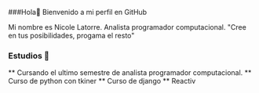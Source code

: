 ###Hola👋 Bienvenido a mi perfil en GitHub 

Mi nombre es Nicole Latorre. Analista programador computacional.
"Cree en tus posibilidades, progama el resto" 

### Estudios 🌱
** Cursando el ultimo semestre de analista programador computacional.
** Curso de python con tkiner
** Curso de django 
** Reactiv



<!--
**Nicole9206/Nicole9206** is a ✨ _special_ ✨ repository because its `README.md` (this file) appears on your GitHub profile.

Here are some ideas to get you started:

- 🔭 I’m currently working on ...
- 🌱 I’m currently learning ...
- 👯 I’m looking to collaborate on ...
- 🤔 I’m looking for help with ...
- 💬 Ask me about ...
- 📫 How to reach me: ...
- 😄 Pronouns: ...
- ⚡ Fun fact: ...
-->
